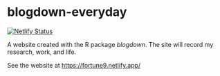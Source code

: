 # blogdown-everyday

[![Netlify Status](https://api.netlify.com/api/v1/badges/d7abc016-dfd2-466c-bd8c-8e4c429106c2/deploy-status)](https://app.netlify.com/sites/fortune9/deploys)

A website created with the R package *blogdown*. The site will record
my research, work, and life.

See the website at https://fortune9.netlify.app/


